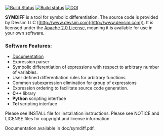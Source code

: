 
[![Build Status](https://travis-ci.org/devsim/symdiff.svg?branch=master)](https://travis-ci.org/devsim/symdiff)
[![Build status](https://ci.appveyor.com/api/projects/status/github/devsim/symdiff?branch=master&svg=true)](https://ci.appveyor.com/project/devsim/symdiff)
[![DOI](https://zenodo.org/badge/7290478.svg)](https://zenodo.org/badge/latestdoi/7290478)



**SYMDIFF** is a tool for symbolic differentiation.  The source code is provided by Devsim LLC ([http://www.devsim.com](http://www.devsim.com)).
It is licensed under the [Apache 2.0 License](http://www.apache.org/licenses/LICENSE-2.0.html), meaning it is available for use in your own software.

### Software Features:
* [Documentation](https://github.com/devsim/symdiff/blob/master/doc/symdiff.pdf?raw=true)
* Expression parser
* Symbolic differentiation of expressions with respect to arbitrary number of variables.
* User defined differentiation rules for arbitrary functions
* Common subexpression elimination for group of expressions
* Expression ordering to facilitate source code generation.
* **C++** library
* **Python** scripting interface
* **Tcl** scripting interface

Please see INSTALL file for installation instructions.  Please see 
NOTICE and LICENSE files for copyright and license information.

Documentation available in doc/symdiff.pdf.

